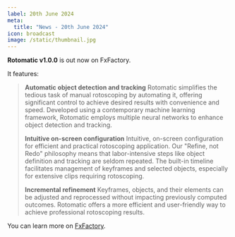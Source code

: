 ```yaml
---
label: 20th June 2024
meta:
  title: "News - 20th June 2024"
icon: broadcast
image: /static/thumbnail.jpg
---
```


**Rotomatic v1.0.0** is out now on FxFactory.

It features:

> **Automatic object detection and tracking**
> Rotomatic simplifies the tedious task of manual rotoscoping by automating it, offering significant control to achieve desired results with convenience and speed. Developed using a contemporary machine learning framework, Rotomatic employs multiple neural networks to enhance object detection and tracking.
>
> **Intuitive on-screen configuration**
> Intuitive, on-screen configuration for efficient and practical rotoscoping application. Our "Refine, not Redo" philosophy means that labor-intensive steps like object definition and tracking are seldom repeated. The built-in timeline facilitates management of keyframes and selected objects, especially for extensive clips requiring rotoscoping.
>
> **Incremental refinement**
> Keyframes, objects, and their elements can be adjusted and reprocessed without impacting previously computed outcomes. Rotomatic offers a more efficient and user-friendly way to achieve professional rotoscoping results.

You can learn more on [FxFactory](https://fxfactory.com/info/rotomatic/).